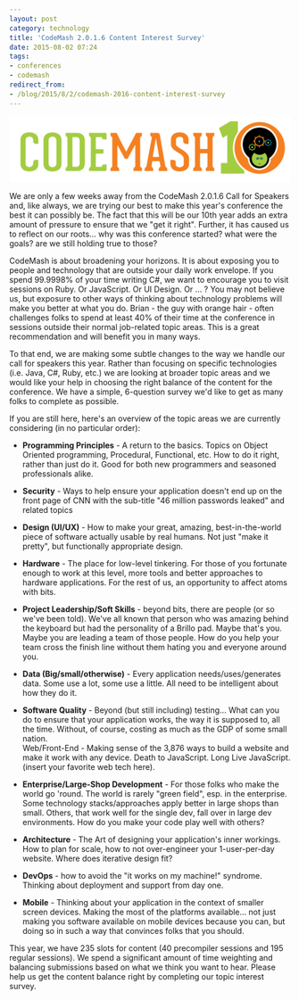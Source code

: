 ```yaml
---
layout: post
category: technology
title: 'CodeMash 2.0.1.6 Content Interest Survey'
date: 2015-08-02 07:24
tags:
- conferences
- codemash
redirect_from:
- /blog/2015/8/2/codemash-2016-content-interest-survey
---
```

<img alt='CodeMash' src='/images/codemash_10.png' class='blogimage img-responsive'>

We are only a few weeks away from the CodeMash 2.0.1.6 Call for Speakers and, like always, we are trying our best to make this year's conference the best it can possibly be. The fact that this will be our 10th year adds an extra amount of pressure to ensure that we "get it right". Further, it has caused us to reflect on our roots... why was this conference started? what were the goals? are we still holding true to those?

CodeMash is about broadening your horizons. It is about exposing you to people and technology that are outside your daily work envelope. If you spend 99.9998% of your time writing C#, we want to encourage you to visit sessions on Ruby. Or JavaScript. Or UI Design. Or ... ? You may not believe us, but exposure to other ways of thinking about technology problems will make you better at what you do. Brian - the guy with orange hair - often challenges folks to spend at least 40% of their time at the conference in sessions outside their normal job-related topic areas. This is a great recommendation and will benefit you in many ways.

To that end, we are making some subtle changes to the way we handle our call for speakers this year. Rather than focusing on specific technologies (i.e. Java, C#, Ruby, etc.) we are looking at broader topic areas and we would like your help in choosing the right balance of the content for the conference. We have a simple, 6-question survey we'd like to get as many folks to complete as possible.

If you are still here, here's an overview of the topic areas we are currently considering (in no particular order):

* __Programming Principles__ - A return to the basics. Topics on Object Oriented programming, Procedural, Functional, etc. How to do it right, rather than just do it. Good for both new programmers and seasoned professionals alike.

* __Security__ - Ways to help ensure your application doesn't end up on the front page of CNN with the sub-title "46 million passwords leaked" and related topics

* __Design (UI/UX)__ - How to make your great, amazing, best-in-the-world piece of software actually usable by real humans. Not just "make it pretty", but functionally appropriate design.

* __Hardware__ - The place for low-level tinkering. For those of you fortunate enough to work at this level, more tools and better approaches to hardware applications. For the rest of us, an opportunity to affect atoms with bits.

* __Project Leadership/Soft Skills__ - beyond bits, there are people (or so we've been told). We've all known that person who was amazing behind the keyboard but had the personality of a Brillo pad. Maybe that's you. Maybe you are leading a team of those people. How do you help your team cross the finish line without them hating you and everyone around you.

* __Data (Big/small/otherwise)__ - Every application needs/uses/generates data. Some use a lot, some use a little. All need to be intelligent about how they do it.

* __Software Quality__ - Beyond (but still including) testing... What can you do to ensure that your application works, the way it is supposed to, all the time. Without, of course, costing as much as the GDP of some small nation.  
Web/Front-End - Making sense of the 3,876 ways to build a website and make it work with any device. Death to JavaScript. Long Live JavaScript. (insert your favorite web tech here).

* __Enterprise/Large-Shop Development__ - For those folks who make the world go 'round. The world is rarely "green field", esp. in the enterprise. Some technology stacks/approaches apply better in large shops than small. Others, that work well for the single dev, fall over in large dev environments. How do you make your code play well with others?

* __Architecture__ - The Art of designing your application's inner workings. How to plan for scale, how to not over-engineer your 1-user-per-day website. Where does iterative design fit?

* __DevOps__ - how to avoid the "it works on my machine!" syndrome. Thinking about deployment and support from day one.

* __Mobile__  - Thinking about your application in the context of smaller screen devices. Making the most of the platforms available... not just making you software available on mobile devices because you can, but doing so in such a way that convinces folks that you should.

This year, we have 235 slots for content (40 precompiler sessions and 195 regular sessions). We spend a significant amount of time weighting and balancing submissions based on what we think you want to hear. Please help us get the content balance right by completing our topic interest survey.
